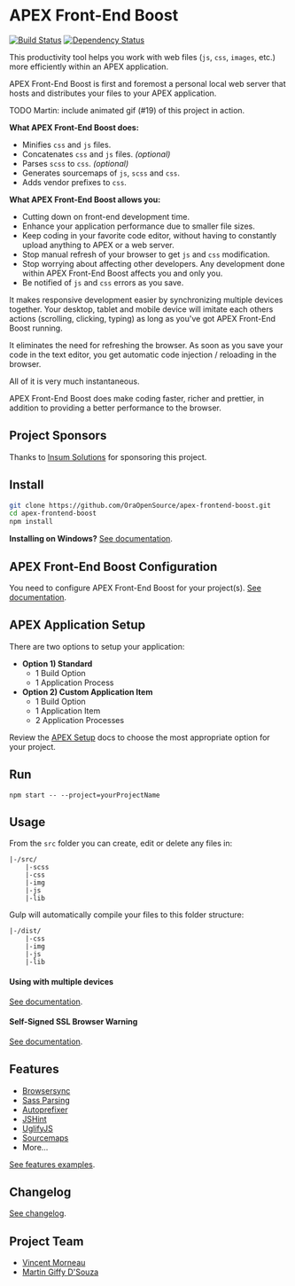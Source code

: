 # APEX Front-End Boost
[![Build Status](https://travis-ci.org/OraOpenSource/apex-frontend-boost.svg?branch=master)](https://travis-ci.org/OraOpenSource/apex-frontend-boost)
[![Dependency Status](https://david-dm.org/OraOpenSource/apex-frontend-boost.svg)](https://david-dm.org/OraOpenSource/apex-frontend-boost)

This productivity tool helps you work with web files (`js`, `css`, `images`, etc.) more efficiently within an APEX application.

APEX Front-End Boost is first and foremost a personal local web server that hosts and distributes your files to your APEX application.

TODO Martin: include animated gif (#19) of this project in action.

**What APEX Front-End Boost does:**
- Minifies `css` and `js` files.
- Concatenates `css` and `js` files. *(optional)*
- Parses `scss` to `css`. *(optional)*
- Generates sourcemaps of  `js`, `scss` and `css`.
- Adds vendor prefixes to `css`.

**What APEX Front-End Boost allows you:**
- Cutting down on front-end development time.
- Enhance your application performance due to smaller file sizes.
- Keep coding in your favorite code editor, without having to constantly upload anything to APEX or a web server.
- Stop manual refresh of your browser to get `js` and `css` modification.
- Stop worrying about affecting other developers. Any development done within APEX Front-End Boost affects you and only you.
- Be notified of `js` and `css` errors as you save.

It makes responsive development easier by synchronizing multiple devices together. Your desktop, tablet and mobile device will imitate each others actions (scrolling, clicking, typing) as long as you've got APEX Front-End Boost running.

It eliminates the need for refreshing the browser. As soon as you save your code in the text editor, you get automatic code injection / reloading in the browser.

All of it is very much instantaneous.

APEX Front-End Boost does make coding faster, richer and prettier, in addition to providing a better performance to the browser.

## Project Sponsors
Thanks to [Insum Solutions](http://insum.ca/) for sponsoring this project.

## Install
```bash
git clone https://github.com/OraOpenSource/apex-frontend-boost.git
cd apex-frontend-boost
npm install
```

**Installing on Windows?** [See documentation](/docs/windows.md).

## APEX Front-End Boost Configuration
You need to configure APEX Front-End Boost for your project(s). [See documentation](/docs/config.json.md).

## APEX Application Setup
There are two options to setup your application:
- **Option 1) Standard**
    - 1 Build Option
    - 1 Application Process
- **Option 2) Custom Application Item**
    - 1 Build Option
    - 1 Application Item
    - 2 Application Processes

Review the [APEX Setup](/docs/apex-setup.md) docs to choose the most appropriate option for your project.

## Run
`npm start -- --project=yourProjectName`

## Usage
From the `src` folder you can create, edit or delete any files in:
```
|-/src/
	|-scss
    |-css
    |-img
    |-js
    |-lib
```

Gulp will automatically compile your files to this folder structure:
```
|-/dist/
    |-css
    |-img
    |-js
    |-lib
```

#### Using with multiple devices
[See documentation](/docs/multiple-devices.md).

#### Self-Signed SSL Browser Warning
[See documentation](/docs/ssl-warning.md).

## Features
- [Browsersync](http://www.browsersync.io/)
- [Sass Parsing](http://sass-lang.com/)
- [Autoprefixer](https://github.com/postcss/autoprefixer)
- [JSHint](http://jshint.com/)
- [UglifyJS](https://github.com/terinjokes/gulp-uglify)
- [Sourcemaps](https://www.npmjs.com/package/gulp-sourcemaps)
- More...

[See features examples](/docs/examples.md).

## Changelog
[See changelog](changelog.md).

## Project Team
- [Vincent Morneau](https://github.com/vincentmorneau)
- [Martin Giffy D'Souza](https://github.com/martindsouza)
